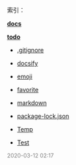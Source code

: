  索引：


**[docs](/docs/index.md)**

**[todo](/todo/index.md)**

- [.gitignore](/.gitignore)

- [docsify](/docsify.md)

- [emoji](/emoji.md)

- [favorite](/favorite.md)

- [markdown](/markdown.md)

- [package-lock.json](/package-lock.json)

- [Temp](/Temp.md)

- [Test](/Test.md)


<font size=2 color='grey'> 2020-03-12 02:17 </font>